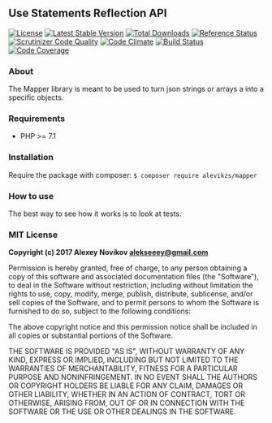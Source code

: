 ## Use Statements Reflection API

[![License](http://poser.pugx.org/alevikzs/mapper/license)](https://packagist.org/packages/alevikzs/mapper)
[![Latest Stable Version](http://poser.pugx.org/alevikzs/mapper/v/stable)](https://packagist.org/packages/alevikzs/mapper) 
[![Total Downloads](http://poser.pugx.org/alevikzs/mapper/downloads)](https://packagist.org/packages/alevikzs/mapper) 
[![Reference Status](http://www.versioneye.com/php/alevikzs:mapper/reference_badge.svg?style=flat)](https://www.versioneye.com/php/alevikzs:mapper/references)
[![Scrutinizer Code Quality](https://scrutinizer-ci.com/g/alevikzs/mapper/badges/quality-score.png?b=master)](https://scrutinizer-ci.com/g/alevikzs/mapper/?branch=master)
[![Code Climate](https://codeclimate.com/github/alevikzs/mapper/badges/gpa.svg)](https://codeclimate.com/github/alevikzs/mapper)
[![Build Status](https://scrutinizer-ci.com/g/alevikzs/mapper/badges/build.png?b=master)](https://scrutinizer-ci.com/g/alevikzs/mapper/build-status/master)
[![Code Coverage](https://scrutinizer-ci.com/g/alevikzs/mapper/badges/coverage.png?b=master)](https://scrutinizer-ci.com/g/alevikzs/mapper/?branch=master)

### About
The Mapper library is meant to be used to turn json strings or arrays a into a specific objects.

### Requirements
* PHP >= 7.1

### Installation
Require the package with composer: ```$ composer require alevikzs/mapper```

### How to use
The best way to see how it works is to look at tests.

### MIT License
**Copyright (c) 2017 Alexey Novikov <alekseeey@gmail.com>**

Permission is hereby granted, free of charge, to any person obtaining a copy
of this software and associated documentation files (the "Software"), to deal
in the Software without restriction, including without limitation the rights
to use, copy, modify, merge, publish, distribute, sublicense, and/or sell
copies of the Software, and to permit persons to whom the Software is
furnished to do so, subject to the following conditions:

The above copyright notice and this permission notice shall be included in all
copies or substantial portions of the Software.

THE SOFTWARE IS PROVIDED "AS IS", WITHOUT WARRANTY OF ANY KIND, EXPRESS OR
IMPLIED, INCLUDING BUT NOT LIMITED TO THE WARRANTIES OF MERCHANTABILITY,
FITNESS FOR A PARTICULAR PURPOSE AND NONINFRINGEMENT. IN NO EVENT SHALL THE
AUTHORS OR COPYRIGHT HOLDERS BE LIABLE FOR ANY CLAIM, DAMAGES OR OTHER
LIABILITY, WHETHER IN AN ACTION OF CONTRACT, TORT OR OTHERWISE, ARISING FROM,
OUT OF OR IN CONNECTION WITH THE SOFTWARE OR THE USE OR OTHER DEALINGS IN THE
SOFTWARE.